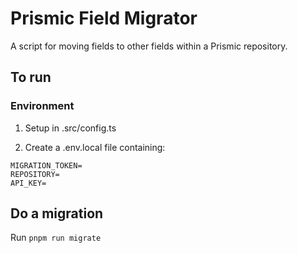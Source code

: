 # Prismic Field Migrator

A script for moving fields to other fields within a Prismic repository.

## To run

### Environment

1. Setup in .src/config.ts

2. Create a .env.local file containing:

```
MIGRATION_TOKEN=
REPOSITORY=
API_KEY=
```

## Do a migration

Run `pnpm run migrate`
